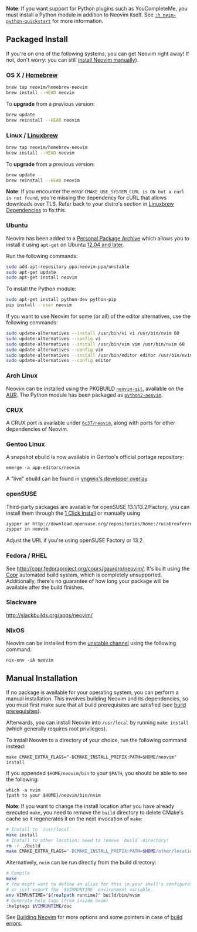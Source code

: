 **Note**: If you want support for Python plugins such as YouCompleteMe, you must install a Python module in addition to Neovim itself. See [`:h nvim-python-quickstart`](http://neovim.org/doc/user/nvim_python.html#nvim-python-quickstart) for more information.

## Packaged Install

If you're on one of the following systems, you can get Neovim right away!
If not, don't worry: you can still [install Neovim manually](#user-content-manual-install)).

### OS X / [Homebrew](http://brew.sh)

```sh
brew tap neovim/homebrew-neovim
brew install --HEAD neovim
```

To **upgrade** from a previous version:

```sh
brew update
brew reinstall --HEAD neovim
```

### Linux / [Linuxbrew](http://brew.sh/linuxbrew/)

```sh
brew tap neovim/homebrew-neovim
brew install --HEAD neovim
```

To **upgrade** from a previous version:

```sh
brew update
brew reinstall --HEAD neovim
```

**Note**: If you encounter the error `CMAKE_USE_SYSTEM_CURL is ON but a curl is not found`, you're missing the dependency for cURL that allows downloads over TLS. Refer back to your distro's section in [Linuxbrew Dependencies](https://github.com/Homebrew/linuxbrew#dependencies) to fix this.

### Ubuntu

Neovim has been added to a [Personal Package Archive](https://launchpad.net/~neovim-ppa/+archive/ubuntu/unstable) which allows you to install it using `apt-get` on Ubuntu [12.04 and later](https://wiki.ubuntu.com/Releases).

Run the following commands:

```sh
sudo add-apt-repository ppa:neovim-ppa/unstable
sudo apt-get update
sudo apt-get install neovim
```

To install the Python module:

```sh
sudo apt-get install python-dev python-pip
pip install --user neovim
```

If you want to use Neovim for some (or all) of the editor alternatives, use the following commands:

```sh
sudo update-alternatives --install /usr/bin/vi vi /usr/bin/nvim 60
sudo update-alternatives --config vi
sudo update-alternatives --install /usr/bin/vim vim /usr/bin/nvim 60
sudo update-alternatives --config vim
sudo update-alternatives --install /usr/bin/editor editor /usr/bin/nvim 60
sudo update-alternatives --config editor
```
### Arch Linux

Neovim can be installed using the PKGBUILD [`neovim-git`](https://aur.archlinux.org/packages/neovim-git), available on the [AUR](https://wiki.archlinux.org/index.php/Arch_User_Repository). The Python module has been packaged as [`python2-neovim`](https://aur.archlinux.org/packages/python2-neovim).

### CRUX

A CRUX port is available under [`6c37/neovim`](https://github.com/6c37/crux-ports), along with ports for other dependencies of Neovim.

### Gentoo Linux

A snapshot ebuild is now available in Gentoo's official portage repository: 

    emerge -a app-editors/neovim

A "live" ebuild can be found in [yngwin's developer overlay](http://cgit.gentooexperimental.org/dev/yngwin.git/tree/app-editors/neovim).

### openSUSE

Third-party packages are available for openSUSE 13.1/13.2/Factory, you can install them through the [1 Click Install](http://software.opensuse.org/package/neovim?search_term=Neovim) or manually using

```sh
zypper ar http://download.opensuse.org/repositories/home:/ruiabreuferreira:/neovim/openSUSE_13.1/
zypper in neovim
```

Adjust the URL if you're using openSUSE Factory or 13.2.

### Fedora / RHEL

See http://copr.fedoraproject.org/coprs/gaurdro/neovim/. It's built using the [Copr](https://copr.fedoraproject.org/) automated build system, which is completely unsupported. Additionally, there's no guarantee of how long your package will be available after the build finishes.

### Slackware

http://slackbuilds.org/apps/neovim/

### NixOS

Neovim can be installed from the [unstable channel](http://nixos.org/nixos/manual/#sec-upgrading) using the following command:

    nix-env -iA neovim

## Manual Installation

If no package is available for your operating system, you can perform a manual installation. This involves building Neovim and its dependencies, so you must first make sure that all build prerequisites are satisfied (see [build prerequisites](Building-Neovim#build-prerequisites)).

Afterwards, you can install Neovim into `/usr/local` by running `make install` (which generally requires root privileges).

To install Neovim to a directory of your choice, run the following command instead:

    make CMAKE_EXTRA_FLAGS="-DCMAKE_INSTALL_PREFIX:PATH=$HOME/neovim" install

If you appended `$HOME/neovim/bin` to your `$PATH`, you should be able to see the following:

```
which -a nvim
{path to your $HOME}/neovim/bin/nvim
```

**Note**: If you want to change the install location after you have already executed `make`, you need to remove the `build` directory to delete CMake's cache so it regenerates it on the next invocation of `make`:

```sh
# Install to `/usr/local`
make install
# Install to other location: need to remove `build` directory!
rm -r ./build
make CMAKE_EXTRA_FLAGS="-DCMAKE_INSTALL_PREFIX:PATH=$HOME/other/location" install
```

Alternatively, `nvim` can be run directly from the build directory:

```sh
# Compile
make
# You might want to define an alias for this in your shell's configuration file,
# or just export the `$VIMRUNTIME` environment variable.
env VIMRUNTIME="$(realpath runtime)" build/bin/nvim
# Generate help tags (from inside nvim)
:helptags $VIMRUNTIME/doc
```

See [Building Neovim](Building-Neovim) for more options and some pointers in case of [build errors](Building-Neovim#troubleshootingfaq).